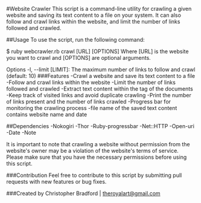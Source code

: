 #Website Crawler
This script is a command-line utility for crawling a given website and saving its text content to a file on your system. It can also follow and crawl links within the website, and limit the number of links followed and crawled.

##Usage
To use the script, run the following command:

$ ruby webcrawler.rb crawl [URL] [OPTIONS]
Where [URL] is the website you want to crawl and [OPTIONS] are optional arguments.

Options
-l, --limit [LIMIT]: The maximum number of links to follow and crawl (default: 10)
###Features
-Crawl a website and save its text content to a file
-Follow and crawl links within the website
-Limit the number of links followed and crawled
-Extract text content within the <body> tag of the documents
-Keep track of visited links and avoid duplicate crawling
-Print the number of links present and the number of links crawled
-Progress bar for monitoring the crawling process
-file name of the saved text content contains website name and date


##Dependencies
-Nokogiri
-Thor
-Ruby-progressbar
-Net::HTTP
-Open-uri
-Date
-Note

It is important to note that crawling a website without permission from the website's owner may be a violation of the website's terms of service. Please make sure that you have the necessary permissions before using this script.

###Contribution
Feel free to contribute to this script by submitting pull requests with new features or bug fixes.

###Created by Christopher Bradford | theroyalart@gmail.com
